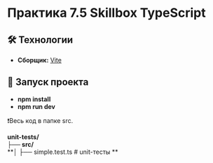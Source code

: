 # **Практика 7.5 Skillbox TypeScript**

## 🛠 Технологии

- **Сборщик:** [Vite](https://vite.dev)

## 🚀 Запуск проекта
  - **npm install**
  - **npm run dev**

❗Весь код в папке src.  

**unit-tests/**  
**├── src/**  
**│   ├── simple.test.ts    # unit-тесты **  
